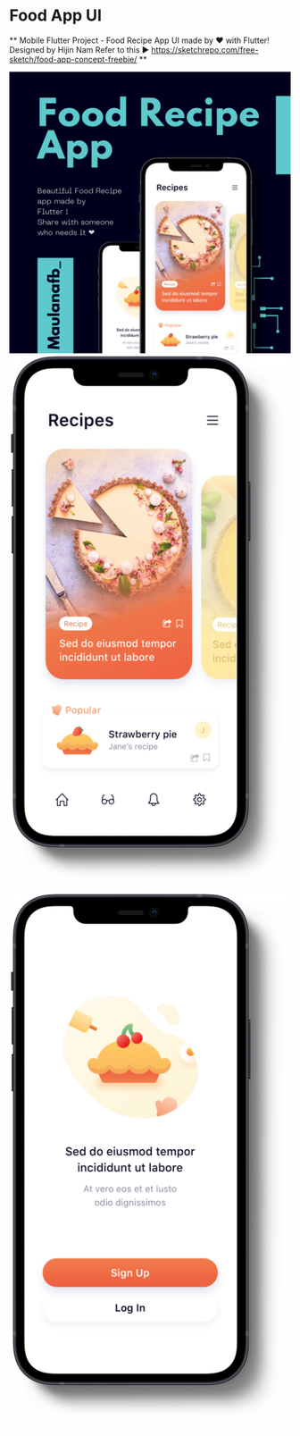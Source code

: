 
# Food App UI
**
Mobile Flutter Project - Food Recipe App UI made by ❤️ with Flutter! 
Designed by Hijin Nam
Refer to this ► https://sketchrepo.com/free-sketch/food-app-concept-freebie/
**

![](https://github.com/maulanafb/food_recipe_ui/blob/main/screenshoot/screen1.png)
![](https://github.com/maulanafb/food_recipe_ui/blob/main/screenshoot/screen2.png)
![](https://github.com/maulanafb/food_recipe_ui/blob/main/screenshoot/screen3.png)


